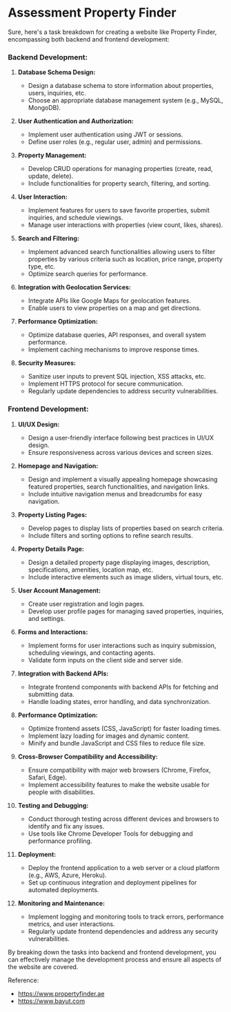# Assessment Property Finder

Sure, here's a task breakdown for creating a website like Property Finder, encompassing both backend and frontend development:

### Backend Development:

1. **Database Schema Design:**
   - Design a database schema to store information about properties, users, inquiries, etc.
   - Choose an appropriate database management system (e.g., MySQL, MongoDB).

2. **User Authentication and Authorization:**
   - Implement user authentication using JWT or sessions.
   - Define user roles (e.g., regular user, admin) and permissions.

3. **Property Management:**
   - Develop CRUD operations for managing properties (create, read, update, delete).
   - Include functionalities for property search, filtering, and sorting.

4. **User Interaction:**
   - Implement features for users to save favorite properties, submit inquiries, and schedule viewings.
   - Manage user interactions with properties (view count, likes, shares).

5. **Search and Filtering:**
   - Implement advanced search functionalities allowing users to filter properties by various criteria such as location, price range, property type, etc.
   - Optimize search queries for performance.

6. **Integration with Geolocation Services:**
   - Integrate APIs like Google Maps for geolocation features.
   - Enable users to view properties on a map and get directions.

7. **Performance Optimization:**
   - Optimize database queries, API responses, and overall system performance.
   - Implement caching mechanisms to improve response times.

8. **Security Measures:**
   - Sanitize user inputs to prevent SQL injection, XSS attacks, etc.
   - Implement HTTPS protocol for secure communication.
   - Regularly update dependencies to address security vulnerabilities.

### Frontend Development:

1. **UI/UX Design:**
   - Design a user-friendly interface following best practices in UI/UX design.
   - Ensure responsiveness across various devices and screen sizes.

2. **Homepage and Navigation:**
   - Design and implement a visually appealing homepage showcasing featured properties, search functionalities, and navigation links.
   - Include intuitive navigation menus and breadcrumbs for easy navigation.

3. **Property Listing Pages:**
   - Develop pages to display lists of properties based on search criteria.
   - Include filters and sorting options to refine search results.

4. **Property Details Page:**
   - Design a detailed property page displaying images, description, specifications, amenities, location map, etc.
   - Include interactive elements such as image sliders, virtual tours, etc.

5. **User Account Management:**
   - Create user registration and login pages.
   - Develop user profile pages for managing saved properties, inquiries, and settings.

6. **Forms and Interactions:**
   - Implement forms for user interactions such as inquiry submission, scheduling viewings, and contacting agents.
   - Validate form inputs on the client side and server side.

7. **Integration with Backend APIs:**
   - Integrate frontend components with backend APIs for fetching and submitting data.
   - Handle loading states, error handling, and data synchronization.

8. **Performance Optimization:**
   - Optimize frontend assets (CSS, JavaScript) for faster loading times.
   - Implement lazy loading for images and dynamic content.
   - Minify and bundle JavaScript and CSS files to reduce file size.

9. **Cross-Browser Compatibility and Accessibility:**
   - Ensure compatibility with major web browsers (Chrome, Firefox, Safari, Edge).
   - Implement accessibility features to make the website usable for people with disabilities.

10. **Testing and Debugging:**
    - Conduct thorough testing across different devices and browsers to identify and fix any issues.
    - Use tools like Chrome Developer Tools for debugging and performance profiling.

11. **Deployment:**
    - Deploy the frontend application to a web server or a cloud platform (e.g., AWS, Azure, Heroku).
    - Set up continuous integration and deployment pipelines for automated deployments.

12. **Monitoring and Maintenance:**
    - Implement logging and monitoring tools to track errors, performance metrics, and user interactions.
    - Regularly update frontend dependencies and address any security vulnerabilities.

By breaking down the tasks into backend and frontend development, you can effectively manage the development process and ensure all aspects of the website are covered.


Reference:
* https://www.propertyfinder.ae
* https://www.bayut.com
